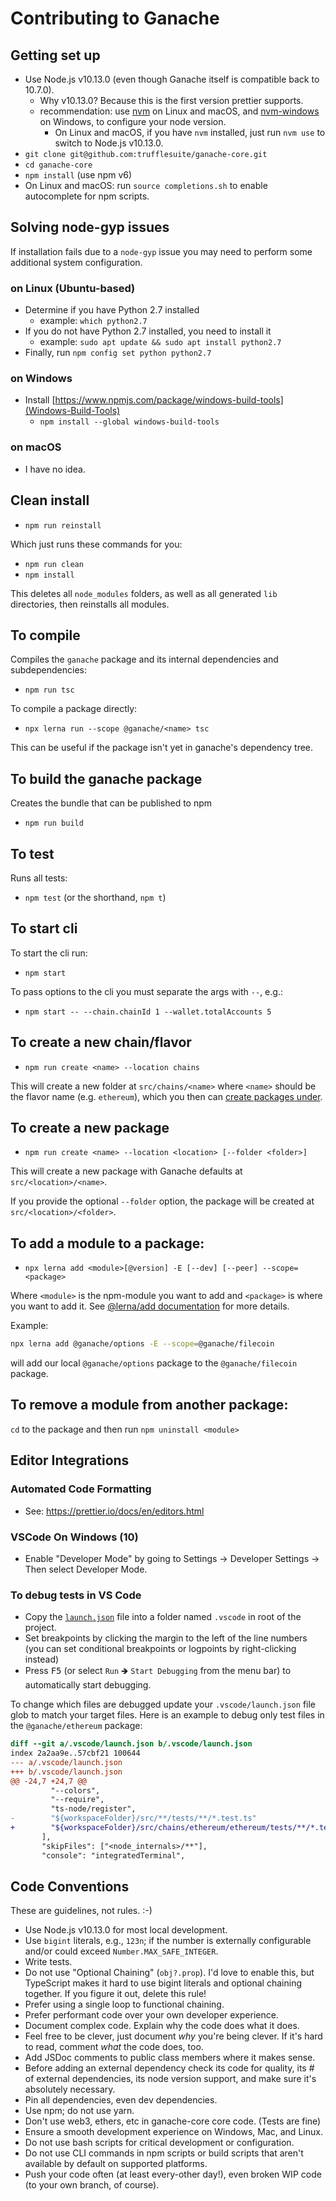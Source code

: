 # Contributing to Ganache

## Getting set up

- Use Node.js v10.13.0 (even though Ganache itself is compatible back to 10.7.0).
  - Why v10.13.0? Because this is the first version prettier supports.
  - recommendation: use [nvm](https://github.com/nvm-sh/nvm) on Linux and macOS, and [nvm-windows](https://github.com/coreybutler/nvm-windows) on
    Windows, to configure your node version.
    - On Linux and macOS, if you have `nvm` installed, just run `nvm use` to switch to Node.js v10.13.0.
- `git clone git@github.com:trufflesuite/ganache-core.git`
- `cd ganache-core`
- `npm install` (use npm v6)
- On Linux and macOS: run `source completions.sh` to enable autocomplete for npm scripts.

## Solving node-gyp issues

If installation fails due to a `node-gyp` issue you may need to perform some additional system configuration.

### on Linux (Ubuntu-based)

- Determine if you have Python 2.7 installed
  - example: `which python2.7`
- If you do not have Python 2.7 installed, you need to install it
  - example: `sudo apt update && sudo apt install python2.7`
- Finally, run `npm config set python python2.7`

### on Windows

- Install [https://www.npmjs.com/package/windows-build-tools](Windows-Build-Tools)
  - `npm install --global windows-build-tools`

### on macOS

- I have no idea.

## Clean install

- `npm run reinstall`

Which just runs these commands for you:

- `npm run clean`
- `npm install`

This deletes all `node_modules` folders, as well as all generated `lib`
directories, then reinstalls all modules.

## To compile

Compiles the `ganache` package and its internal dependencies and subdependencies:

- `npm run tsc`

To compile a package directly:

- `npx lerna run --scope @ganache/<name> tsc`

This can be useful if the package isn't yet in ganache's dependency tree.

## To build the ganache package

Creates the bundle that can be published to npm

- `npm run build`

## To test

Runs all tests:

- `npm test` (or the shorthand, `npm t`)

## To start cli

To start the cli run:

- `npm start`

To pass options to the cli you must separate the args with `--`, e.g.:

- `npm start -- --chain.chainId 1 --wallet.totalAccounts 5`

## To create a new chain/flavor

- `npm run create <name> --location chains`

This will create a new folder at `src/chains/<name>` where `<name>` should be the flavor name (e.g. `ethereum`), which
you then can [create packages under](#to-create-a-new-package).

## To create a new package

- `npm run create <name> --location <location> [--folder <folder>]`

This will create a new package with Ganache defaults at `src/<location>/<name>`.

If you provide the optional `--folder` option, the package will be created at `src/<location>/<folder>`.

## To add a module to a package:

- `npx lerna add <module>[@version] -E [--dev] [--peer] --scope=<package>`

Where `<module>` is the npm-module you want to add and `<package>` is where you want to add it. See
[@lerna/add documentation](https://github.com/lerna/lerna/tree/master/commands/add) for more details.

Example:

```bash
npx lerna add @ganache/options -E --scope=@ganache/filecoin
```

will add our local `@ganache/options` package to the `@ganache/filecoin` package.

## To remove a module from another package:

`cd` to the package and then run `npm uninstall <module>`

## Editor Integrations

### Automated Code Formatting

- See: https://prettier.io/docs/en/editors.html

### VSCode On Windows (10)

- Enable "Developer Mode" by going to Settings -> Developer Settings -> Then select Developer Mode.

### To debug tests in VS Code

- Copy the [`launch.json`](./docs/assets/launch.json) file into a folder named `.vscode` in root of the project.
- Set breakpoints by clicking the margin to the left of the line numbers (you can set conditional breakpoints or
  logpoints by right-clicking instead)
- Press <kbd>F5</kbd> (or select `Run` 🡺 `Start Debugging` from the menu bar) to automatically start debugging.

To change which files are debugged update your `.vscode/launch.json` file glob to match your target files. Here is an
example to debug only test files in the `@ganache/ethereum` package:

```diff
diff --git a/.vscode/launch.json b/.vscode/launch.json
index 2a2aa9e..57cbf21 100644
--- a/.vscode/launch.json
+++ b/.vscode/launch.json
@@ -24,7 +24,7 @@
         "--colors",
         "--require",
         "ts-node/register",
-        "${workspaceFolder}/src/**/tests/**/*.test.ts"
+        "${workspaceFolder}/src/chains/ethereum/ethereum/tests/**/*.test.ts"
       ],
       "skipFiles": ["<node_internals>/**"],
       "console": "integratedTerminal",
```

## Code Conventions

These are guidelines, not rules. :-)

- Use Node.js v10.13.0 for most local development.
- Use `bigint` literals, e.g., `123n`; if the number is externally configurable and/or could exceed
  `Number.MAX_SAFE_INTEGER`.
- Write tests.
- Do not use "Optional Chaining" (`obj?.prop`). I'd love to enable this, but TypeScript makes it hard to use bigint
  literals and optional chaining together. If you figure it out, delete this rule!
- Prefer using a single loop to functional chaining.
- Prefer performant code over your own developer experience.
- Document complex code. Explain why the code does what it does.
- Feel free to be clever, just document _why_ you're being clever. If it's hard to read, comment _what_ the code does,
  too.
- Add JSDoc comments to public class members where it makes sense.
- Before adding an external dependency check its code for quality, its # of external dependencies, its node version
  support, and make sure it's absolutely necessary.
- Pin all dependencies, even dev dependencies.
- Use npm; do not use yarn.
- Don't use web3, ethers, etc in ganache-core core code. (Tests are fine)
- Ensure a smooth development experience on Windows, Mac, and Linux.
- Do not use bash scripts for critical development or configuration.
- Do not use CLI commands in npm scripts or build scripts that aren't available by default on supported platforms.
- Push your code often (at least every-other day!), even broken WIP code (to your own branch, of course).
